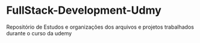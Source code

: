 # FullStack-Development-Udmy
 Repositório de Estudos e organizações dos arquivos e projetos trabalhados durante o curso da udemy
